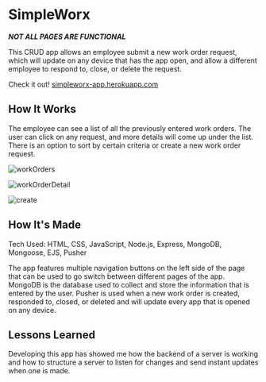 # SimpleWorx

***NOT ALL PAGES ARE FUNCTIONAL***

This CRUD app allows an employee submit a new work order request, which will update on any device that has the app open, and allow a different employee to respond to, close, or delete the request.

Check it out! <a href="https://simpleworx-app.herokuapp.com/workOrders">simpleworx-app.herokuapp.com</a>

## How It Works
The employee can see a list of all the previously entered work orders. The user can click on any request, and more details will come up under the list. There is an option to sort by certain criteria or create a new work order request.

![workOrders](https://user-images.githubusercontent.com/102004658/182856584-9bfbe085-0e27-4b2c-b0b3-ae83aa102f96.png)

![workOrderDetail](https://user-images.githubusercontent.com/102004658/182856636-b838b67e-5607-4de8-b741-e9eba0ec1196.png)

![create](https://user-images.githubusercontent.com/102004658/182856673-05eda9b0-ff6d-4f71-818a-9fa20b4eae93.png)

## How It's Made
Tech Used: HTML, CSS, JavaScript, Node.js, Express, MongoDB, Mongoose, EJS, Pusher

The app features multiple navigation buttons on the left side of the page that can be used to go switch between different pages of the app. MongoDB is the database used to collect and store the information that is entered by the user. Pusher is used  when a new work order is created, responded to, closed, or deleted and will update every app that is opened on any device.

## Lessons Learned
Developing this app has showed me how the backend of a server is working and how to structure a server to listen for changes and send instant updates when one is made.


